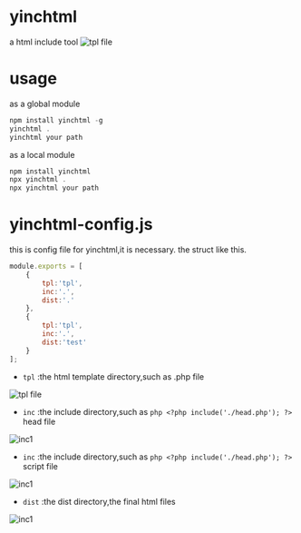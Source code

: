 # yinchtml
a html include tool
![tpl file](https://github.com/chenbimo/yinchtml/blob/master/doc/yinchtml2.gif)
# usage
as a global module
```javascript
npm install yinchtml -g
yinchtml . 
yinchtml your path
```
as a local module
```javascript
npm install yinchtml
npx yinchtml .
npx yinchtml your path
```
# yinchtml-config.js
this is config file for yinchtml,it is necessary.
the struct like this.
```javascript
module.exports = [
	{
		tpl:'tpl',
		inc:'.',
		dist:'.'
	},
	{
		tpl:'tpl',
		inc:'.',
		dist:'test'
	}
];
```
- `tpl` :the html template directory,such as .php file

![tpl file](https://github.com/chenbimo/yinchtml/blob/master/doc/tpl.png)

- `inc` :the include directory,such as ```php <?php include('./head.php'); ?>``` head file

![inc1](https://github.com/chenbimo/yinchtml/blob/master/doc/inc1.png)

- `inc` :the include directory,such as ```php <?php include('./head.php'); ?>``` script file

![inc1](https://github.com/chenbimo/yinchtml/blob/master/doc/inc2.png)

- `dist` :the dist directory,the final html files

![inc1](https://github.com/chenbimo/yinchtml/blob/master/doc/dist.png)